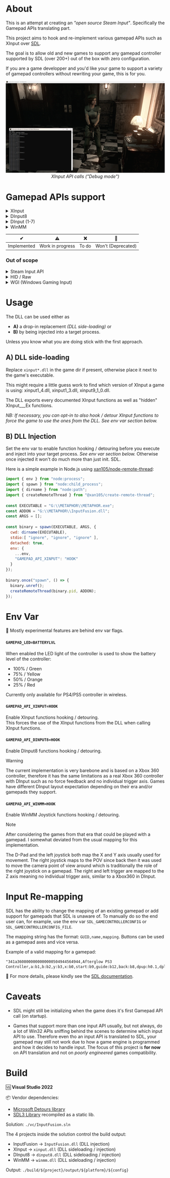 About
=====

This is an attempt at creating an _"open source Steam Input"_. Specifically the Gamepad APIs translating part.

This project aims to hook and re-implement various gamepad APIs such as XInput over [SDL](https://www.libsdl.org/).

The goal is to allow old and new games to support any gamepad controller supported by SDL (over 200+) out of the box with zero configuration.

If you are a game developper and you'd like your game to support a variety of gamepad controllers without rewriting your game, this is for you.

<p align="center">
  <img src="https://github.com/xan105/InputFusion/raw/main/screenshot/debug.png">
  <em>XInput API calls ("Debug mode")</em>
</p>

Gamepad APIs support
====================

<details><summary>XInput</summary>

  - XInputGetState ✔️
  - XInputGetStateEx ✔️
  - XInputSetState ✔️
  - XInputSetStateEx¹ ✔️
  - XInputGetBatteryInformation ✔️
  - XInputGetCapabilities ✔️
  - XInputGetCapabilitiesEx ✔️ 
  - XInputGetKeystroke ❌️
  - XInputWaitForGuideButton ❌️
  - XInputCancelGuideButtonWait ❌
  - XInputPowerOffController ❌
  - XInputGetBaseBusInformation ❌
  - XInputEnable 🚫
  - XInputGetAudioDeviceIds 🚫
  - XInputGetDSoundAudioDeviceGuids 🚫

💡XInputGetCapabilitiesEx() will report the real VID/PID of the controller.

¹ NB: XInputSetStateEx() from GDK _(XInputOnGameInput)_ is implemented and has been arbitrarily set to ordinal 1000. It does not exist in XInput. 

</details>

<details><summary>DInput8</summary>

  - DirectInput8Create ✔️
    + IDirectInput8::ConfigureDevices ❌
    + IDirectInput8::CreateDevice ⚠
      - IDirectInputDevice8::Acquire ⚠
      - IDirectInputDevice8::BuildActionMap ❌
      - IDirectInputDevice8::CreateEffect ❌
      - IDirectInputDevice8::EnumCreatedEffectObjects ❌
      - IDirectInputDevice8::EnumEffects ❌
      - IDirectInputDevice8::EnumEffectsInFile ❌
      - IDirectInputDevice8::EnumObjects ⚠
      - IDirectInputDevice8::Escape ❌
      - IDirectInputDevice8::GetCapabilities ✔
      - IDirectInputDevice8::GetDeviceData ❌
      - IDirectInputDevice8::GetDeviceInfo ❌
      - IDirectInputDevice8::GetDeviceState ⚠
      - IDirectInputDevice8::GetEffectInfo ❌
      - IDirectInputDevice8::GetForceFeedbackState ❌
      - IDirectInputDevice8::GetImageInfo ❌
      - IDirectInputDevice8::GetObjectInfo ❌
      - IDirectInputDevice8::GetProperty ❌
      - IDirectInputDevice8::Initialize ⚠
      - IDirectInputDevice8::Poll ✔
      - IDirectInputDevice8::RunControlPanel ❌
      - IDirectInputDevice8::SendDeviceData ❌
      - IDirectInputDevice8::SendForceFeedbackCommand ❌
      - IDirectInputDevice8::SetActionMap ❌
      - IDirectInputDevice8::SetCooperativeLevel ⚠
      - IDirectInputDevice8::SetDataFormat ⚠
      - IDirectInputDevice8::SetEventNotification ❌
      - IDirectInputDevice8::SetProperty ❌
      - IDirectInputDevice8::Unacquire ⚠
      - IDirectInputDevice8::WriteEffectToFile ❌
    + IDirectInput8::EnumDevices ⚠
    + IDirectInput8::EnumDevicesBySemantics ❌
    + IDirectInput8::FindDevice ❌
    + IDirectInput8::GetDeviceStatus ❌
    + IDirectInput8::Initialize ⚠
    + IDirectInput8::RunControlPanel ❌

</details>

<details><summary>DInput (1-7)</summary>
_To Do_
</details>

<details><summary>WinMM</summary>

  - joyConfigChanged ⚠
  - joyGetDevCapsA ⚠
  - joyGetDevCapsW ⚠
  - joyGetNumDevs ⚠
  - joyGetPos ⚠
  - joyGetPosEx ⚠
  - joyGetThreshold ⚠
  - joyReleaseCapture ⚠
  - joySetCapture ⚠
  - joySetThreshold ⚠
  
</details>

|✔|⚠|❌|🚫|
|-|-|-|-|
|Implemented|Work in progress|To do|Won't (Deprecated)|

### Out of scope

<details><summary>Steam Input API</summary>
  <br/>
  Steam Input API only games. You need an action set to translate input. Hooking these API is going down the Steam Enulator rabbit hole.
  
  Not sure yet how best to handle this. Meanwhile when using a Steam Emulator that translates Steam Input to XInput you can leverage InputFusion to then translate XInput to SDL.
  
  <p align="center">
  <img src="https://github.com/xan105/InputFusion/raw/main/screenshot/SteamInput_to_XInput.png">
  <em>Steam Input -> XInput -> SDL ("Debug mode")</em>
  </p>
  
</details>
  
<details><summary>HID / Raw</summary>
  <br/>
  These APIs aren't really like the standardised Gamepad APIs like XInput. They are much akin to low level access.
  
  SDL mostly uses these low level APIs.
  
  If a game uses these APIs to add support for a specific Gamepad;
  The game devs probably have a certain experience in mind and we shouldn't interfere with it.
  
  Many mods and other 3rd party "fix" rely on these low level access to do their job.
  And they often complain about the new Steam Input capabilities of hooking system wide all relevant APIs for gamepad while Steam is running.
  
  As such, I do no think these API are relevant for my project.
  
</details>

<details><summary>WGI (Windows Gaming Input)</summary>
  <br/>
  This API is new and specifically designed to allow support for Gamepad others than Xbox controllers in a standardised way.
  Doesn't seem pertinent to this project for now.
  
</details>

Usage
=====

The DLL can be used either as 
- **A)** a drop-in replacement _(DLL side-loading)_ or
- **B)** by being injected into a target process.

Unless you know what you are doing stick with the first approach.

## A) DLL side-loading

Replace `xinput*.dll` in the game dir if present, otherwise place it next to the game's executable.

This might require a little guess work to find which version of XInput a game is using: xinput1_4.dll, xinput1_3.dll, xinput9_1_0.dll.

The DLL exports every documented XInput functions as well as "hidden" XInput___Ex functions.

_NB: If necessary, you can opt-in to also hook / detour XInput functions to force the game to use the ones from the DLL. See env var section below._

## B) DLL Injection

Set the env var to enable function hooking / detouring before you execute and inject into your target process. _See env var section below._
Otherwise once injected it won't do much more than just init. SDL.

Here is a simple example in Node.js using [xan105/node-remote-thread](https://github.com/xan105/node-remote-thread):

```js
import { env } from "node:process";
import { spawn } from "node:child_process";
import { dirname } from "node:path";
import { createRemoteThread } from "@xan105/create-remote-thread";

const EXECUTABLE = "G:\\METAPHOR\\METAPHOR.exe";
const ADDON = "G:\\METAPHOR\\InputFusion.dll";
const ARGS = [];

const binary = spawn(EXECUTABLE, ARGS, {
  cwd: dirname(EXECUTABLE),
  stdio:[ "ignore", "ignore", "ignore" ], 
  detached: true,
  env: {
    ...env,
    "GAMEPAD_API_XINPUT": "HOOK"
  }
});

binary.once("spawn", () => {
  binary.unref();
  createRemoteThread(binary.pid, ADDON);
});
```


Env Var
=======

🧪 Mostly experimental features are behind env var flags.

#### `GAMEPAD_LED=BATTERYLVL`

When enabled the LED light of the controller is used to show the battery level of the controller:

  - 100% / Green
  - 75% / Yellow
  - 50% / Orange
  - 25% / Red

Currently only available for PS4/PS5 controller in wireless.

#### `GAMEPAD_API_XINPUT=HOOK`

Enable XInput functions hooking / detouring.<br />
This forces the use of the XInput functions from the DLL when calling XInput functions.

#### `GAMEPAD_API_DINPUT8=HOOK`

Enable DInput8 functions hooking / detouring.

> [!WARNING]  
> The current implementation is very barebone and is based on a Xbox 360 controller, therefore it has the same limitations as a real Xbox 360 controller with DInput such as no force feedback and no individual trigger axis.
> Games have different DInput layout expectation depending on their era and/or gamepads they support.

#### `GAMEPAD_API_WINMM=HOOK`

Enable WinMM Joystick functions hooking / detouring.

> [!NOTE]
> After considering the games from that era that could be played with a gamepad.
> I somewhat deviated from the usual mapping for this implementation.
> 
> The D-Pad and the left joystick both map the X and Y axis usually used for movement.
> The right joystick maps to the POV since back then it was used to move the camera point of view around which is traditionally the role of the right joystick on a gamepad.
> The right and left trigger are mapped to the Z axis meaning no individual trigger axis, similar to a Xbox360 in DInput.

Input Re-mapping
================

SDL has the ability to change the mapping of an existing gamepad or add support for gamepads that SDL is unaware of.
To manually do so the end user can, for example, use the env var `SDL_GAMECONTROLLERCONFIG` or `SDL_GAMECONTROLLERCONFIG_FILE`.

The mapping string has the format: `GUID,name,mapping`. Buttons can be used as a gamepad axes and vice versa.

Example of a valid mapping for a gamepad:
```
"341a3608000000000000504944564944,Afterglow PS3 Controller,a:b1,b:b2,y:b3,x:b0,start:b9,guide:b12,back:b8,dpup:h0.1,dpleft:h0.8,dpdown:h0.4,dpright:h0.2,leftshoulder:b4,rightshoulder:b5,leftstick:b10,rightstick:b11,leftx:a0,lefty:a1,rightx:a2,righty:a3,lefttrigger:b6,righttrigger:b7"
```

📄 For more details, please kindly see the [SDL documentation](https://wiki.libsdl.org/SDL3/SDL_AddGamepadMapping).

Caveats
=======

- SDL might still be initializing when the game does it's first Gamepad API call (on startup).

- Games that support more than one input API usually, but not always, do a lot of Win32 APIs sniffing behind the scenes to determine which input API to use.
  Therefore even tho an input API is translated to SDL, your gamepad may still not work due to how a game engine is programmed and how it decides to handle input.
  The focus of this project is **for now** on API translation and not on _poorly engineered_ games compatibility. 

Build
=====

🆚 **Visual Studio 2022**

📦 Vendor dependencies:
  - [Microsoft Detours library](https://github.com/microsoft/Detours)
  - [SDL3 Library](https://github.com/libsdl-org/SDL) recompiled as a static lib.

Solution: `./vc/InputFusion.sln`

The 4 projects inside the solution control the build output:
  - InputFusion -> `InputFusion.dll` (DLL injection)
  - XInput -> `xinput.dll` (DLL sideloading / injection)
  - DInput8 -> `dinput8.dll` (DLL sideloading / injection)
  - WinMM -> `winmm.dll` (DLL sideloading / injection)
  
Output: `./build/${project}/output/${platform}/${config}`
